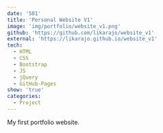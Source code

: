 ```yaml
---
date: '501'
title: 'Personal Website V1'
image: 'img/portfolio/website_v1.png'
github: 'https://github.com/likarajo/website_v1'
external: 'https://likarajo.github.io/website_v1'
tech:
  - HTML
  - CSS
  - Bootstrap
  - JS
  - jQuery
  - GitHub-Pages
show: 'true'
categories:
  - Project
---
```


My first portfolio website.
